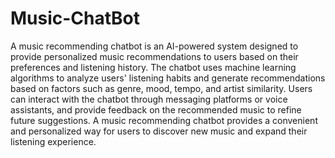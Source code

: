 # Music-ChatBot

A music recommending chatbot is an AI-powered system designed to provide personalized music recommendations to users based on their preferences and listening history. The chatbot uses machine learning algorithms to analyze users' listening habits and generate recommendations based on factors such as genre, mood, tempo, and artist similarity. Users can interact with the chatbot through messaging platforms or voice assistants, and provide feedback on the recommended music to refine future suggestions. A music recommending chatbot provides a convenient and personalized way for users to discover new music and expand their listening experience.
